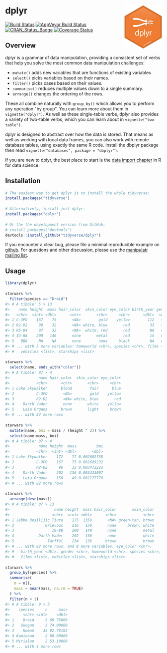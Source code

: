 
<!-- README.md is generated from README.Rmd. Please edit that file -->
dplyr <img src="man/figures/logo.png" align="right" />
======================================================

[![Build Status](https://travis-ci.org/tidyverse/dplyr.svg?branch=master)](https://travis-ci.org/tidyverse/dplyr) [![AppVeyor Build Status](https://ci.appveyor.com/api/projects/status/github/tidyverse/dplyr?branch=master&svg=true)](https://ci.appveyor.com/project/tidyverse/dplyr) [![CRAN\_Status\_Badge](http://www.r-pkg.org/badges/version/dplyr)](http://cran.r-project.org/package=dplyr) [![Coverage Status](https://img.shields.io/codecov/c/github/tidyverse/dplyr/master.svg)](https://codecov.io/github/tidyverse/dplyr?branch=master)

Overview
--------

dplyr is a grammar of data manipulation, providing a consistent set of verbs that help you solve the most common data manipulation challenges:

-   `mutate()` adds new variables that are functions of existing variables
-   `select()` picks variables based on their names.
-   `filter()` picks cases based on their values.
-   `summarise()` reduces multiple values down to a single summary.
-   `arrange()` changes the ordering of the rows.

These all combine naturally with `group_by()` which allows you to perform any operation "by group". You can learn more about them in `vignette("dplyr")`. As well as these single-table verbs, dplyr also provides a variety of two-table verbs, which you can learn about in `vignette("two-table")`.

dplyr is designed to abstract over how the data is stored. That means as well as working with local data frames, you can also work with remote database tables, using exactly the same R code. Install the dbplyr package then read `vignette("databases", package = "dbplyr")`.

If you are new to dplyr, the best place to start is the [data import chapter](http://r4ds.had.co.nz/transform.html) in R for data science.

Installation
------------

``` r
# The easiest way to get dplyr is to install the whole tidyverse:
install.packages("tidyverse")

# Alternatively, install just dplyr:
install.packages("dplyr")

# Or the the development version from GitHub:
# install.packages("devtools")
devtools::install_github("tidyverse/dplyr")
```

If you encounter a clear bug, please file a minimal reproducible example on [github](https://github.com/tidyverse/dplyr/issues). For questions and other discussion, please use the [manipulatr mailing list](https://groups.google.com/group/manipulatr).

Usage
-----

``` r
library(dplyr)

starwars %>% 
  filter(species == "Droid")
#> # A tibble: 5 × 13
#>    name height  mass hair_color  skin_color eye_color birth_year gender
#>   <chr>  <int> <dbl>      <chr>       <chr>     <chr>      <dbl>  <chr>
#> 1 C-3PO    167    75       <NA>        gold    yellow        112   <NA>
#> 2 R2-D2     96    32       <NA> white, blue       red         33   <NA>
#> 3 R5-D4     97    32       <NA>  white, red       red         NA   <NA>
#> 4 IG-88    200   140       none       metal       red         15   none
#> 5   BB8     NA    NA       none        none     black         NA   none
#> # ... with 5 more variables: homeworld <chr>, species <chr>, films <list>,
#> #   vehicles <list>, starships <list>

starwars %>% 
  select(name, ends_with("color"))
#> # A tibble: 87 × 4
#>             name hair_color  skin_color eye_color
#>            <chr>      <chr>       <chr>     <chr>
#> 1 Luke Skywalker      blond        fair      blue
#> 2          C-3PO       <NA>        gold    yellow
#> 3          R2-D2       <NA> white, blue       red
#> 4    Darth Vader       none       white    yellow
#> 5    Leia Organa      brown       light     brown
#> # ... with 82 more rows

starwars %>% 
  mutate(name, bmi = mass / (height ^ 2)) %>%
  select(name:mass, bmi)
#> # A tibble: 87 × 4
#>             name height  mass         bmi
#>            <chr>  <int> <dbl>       <dbl>
#> 1 Luke Skywalker    172    77 0.002602758
#> 2          C-3PO    167    75 0.002689232
#> 3          R2-D2     96    32 0.003472222
#> 4    Darth Vader    202   136 0.003333007
#> 5    Leia Organa    150    49 0.002177778
#> # ... with 82 more rows

starwars %>% 
  arrange(desc(mass))
#> # A tibble: 87 × 13
#>                    name height  mass hair_color       skin_color
#>                   <chr>  <int> <dbl>      <chr>            <chr>
#> 1 Jabba Desilijic Tiure    175  1358       <NA> green-tan, brown
#> 2              Grievous    216   159       none     brown, white
#> 3                 IG-88    200   140       none            metal
#> 4           Darth Vader    202   136       none            white
#> 5               Tarfful    234   136      brown            brown
#> # ... with 82 more rows, and 8 more variables: eye_color <chr>,
#> #   birth_year <dbl>, gender <chr>, homeworld <chr>, species <chr>,
#> #   films <list>, vehicles <list>, starships <list>

starwars %>%
  group_by(species) %>%
  summarise(
    n = n(),
    mass = mean(mass, na.rm = TRUE)
  ) %>%
  filter(n > 1)
#> # A tibble: 9 × 3
#>    species     n     mass
#>      <chr> <int>    <dbl>
#> 1    Droid     5 69.75000
#> 2   Gungan     3 74.00000
#> 3    Human    35 82.78182
#> 4 Kaminoan     2 88.00000
#> 5 Mirialan     2 53.10000
#> # ... with 4 more rows
```
